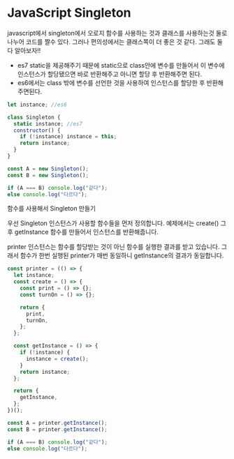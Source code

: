 # JavaScript Singleton

javascript에서 singleton에서 오로지 함수를 사용하는 것과 클래스를 사용하는것 둘로 나누어 코드를 짤수 있다. 그러나 편의성에서는 클래스쪽이 더 좋은 것 같다. 그래도 둘다 알아보자!!

- es7 static을 제공해주기 때문에 static으로 class안에 변수를 만들어서 이 변수에 인스턴스가 할당됐으면 바로 반환해주고 아니면 할당 후 반환해주면 된다.
- es6에서는 class 밖에 변수를 선언한 것을 사용하여 인스턴스를 할당한 후 반환해주면된다.
  
```js
let instance; //es6

class Singleton {
  static instance; //es7
  constructor() {
    if (!instance) instance = this;
    return instance;
  }
}

const A = new Singleton();
const B = new Singleton();

if (A === B) console.log("같다");
else console.log("다르다");
```

함수를 사용해서 Singleton 만들기

우선 Singleton 인스턴스가 사용할 함수들을 먼저 정의합니다. 예제에서는 create()
그 후 getInstance 함수를 만들어서 인스턴스를 반환해줍니다.

printer 인스턴스는 함수를 할당받는 것이 아닌 함수를 실행한 결과를 받고 있습니다. 그래서 함수가 한번 실행된 printer가 매번 동일하니 getInstance의 결과가 동일합니다.

```js
const printer = (() => {
  let instance;
  const create = () => {
    const print = () => {};
    const turnOn = () => {};

    return {
      print,
      turnOn,
    };
  };

  const getInstance = () => {
    if (!instance) {
      instance = create();
    }
    return instance;
  };

  return {
    getInstance,
  };
})();

const A = printer.getInstance();
const B = printer.getInstance();

if (A === B) console.log("같다");
else console.log("다르다");
```